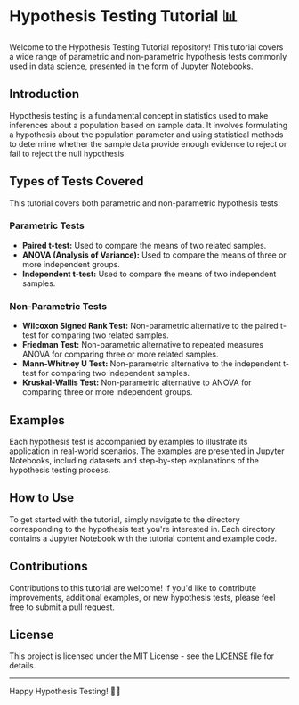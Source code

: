 # Hypothesis Testing Tutorial 📊

Welcome to the Hypothesis Testing Tutorial repository! This tutorial covers a wide range of parametric and non-parametric hypothesis tests commonly used in data science, presented in the form of Jupyter Notebooks.

## Introduction
Hypothesis testing is a fundamental concept in statistics used to make inferences about a population based on sample data. It involves formulating a hypothesis about the population parameter and using statistical methods to determine whether the sample data provide enough evidence to reject or fail to reject the null hypothesis.

## Types of Tests Covered
This tutorial covers both parametric and non-parametric hypothesis tests:

### Parametric Tests
- **Paired t-test:** Used to compare the means of two related samples.
- **ANOVA (Analysis of Variance):** Used to compare the means of three or more independent groups.
- **Independent t-test:** Used to compare the means of two independent samples.

### Non-Parametric Tests
- **Wilcoxon Signed Rank Test:** Non-parametric alternative to the paired t-test for comparing two related samples.
- **Friedman Test:** Non-parametric alternative to repeated measures ANOVA for comparing three or more related samples.
- **Mann-Whitney U Test:** Non-parametric alternative to the independent t-test for comparing two independent samples.
- **Kruskal-Wallis Test:** Non-parametric alternative to ANOVA for comparing three or more independent groups.

## Examples
Each hypothesis test is accompanied by examples to illustrate its application in real-world scenarios. The examples are presented in Jupyter Notebooks, including datasets and step-by-step explanations of the hypothesis testing process.

## How to Use
To get started with the tutorial, simply navigate to the directory corresponding to the hypothesis test you're interested in. Each directory contains a Jupyter Notebook with the tutorial content and example code.

## Contributions
Contributions to this tutorial are welcome! If you'd like to contribute improvements, additional examples, or new hypothesis tests, please feel free to submit a pull request.

## License
This project is licensed under the MIT License - see the [LICENSE](LICENSE) file for details.

---

Happy Hypothesis Testing! 🧪✨
